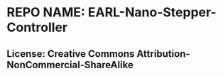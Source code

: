 # REPO NAME: EARL-Nano-Stepper-Controller

## License: Creative Commons Attribution-NonCommercial-ShareAlike




